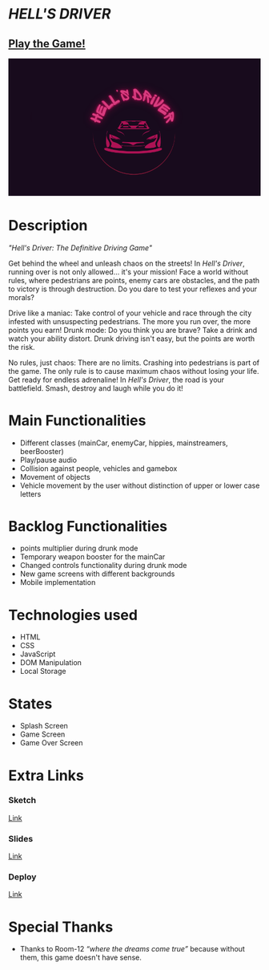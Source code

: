 # *HELL'S DRIVER*

## [Play the Game!](https://plperezp.github.io/Hells-Driver/)

![Game Logo](./img/game-logo2.png)

# Description

*"Hell's Driver: The Definitive Driving Game"*

Get behind the wheel and unleash chaos on the streets! In *Hell's Driver*, running over is not only allowed... it's your mission! Face a world without rules, where pedestrians are points, enemy cars are obstacles, and the path to victory is through destruction. Do you dare to test your reflexes and your morals?

Drive like a maniac: Take control of your vehicle and race through the city infested with unsuspecting pedestrians. The more you run over, the more points you earn!
Drunk mode: Do you think you are brave? Take a drink and watch your ability distort. Drunk driving isn't easy, but the points are worth the risk.

No rules, just chaos: There are no limits. Crashing into pedestrians is part of the game. The only rule is to cause maximum chaos without losing your life.
Get ready for endless adrenaline! In *Hell's Driver*, the road is your battlefield. Smash, destroy and laugh while you do it!

# Main Functionalities

- Different classes (mainCar, enemyCar, hippies, mainstreamers, beerBooster)
- Play/pause audio
- Collision against people, vehicles and gamebox
- Movement of objects
- Vehicle movement by the user without distinction of upper or lower case letters


# Backlog Functionalities


- points multiplier during drunk mode
- Temporary weapon booster for the mainCar
- Changed controls functionality during drunk mode
- New game screens with different backgrounds
- Mobile implementation

# Technologies used

- HTML
- CSS
- JavaScript
- DOM Manipulation
- Local Storage

# States

- Splash Screen
- Game Screen
- Game Over Screen

# Extra Links

### Sketch

[Link](https://excalidraw.com/#json=J9vUkmWRDE4YqYBlG_-yK,Lu4gkQcNhFvDRGhaqifkLw)

### Slides

[Link](https://docs.google.com/presentation/d/1Z_JsoSdH7qpyCBI7FmYOHoyHht4gv7oYJFplqn6tScw/edit?usp=drive_link)

### Deploy

[Link](https://plperezp.github.io/Hells-Driver/)

# Special Thanks
 
 - Thanks to Room-12 *“where the dreams come true”* because without them, this game doesn't have sense.